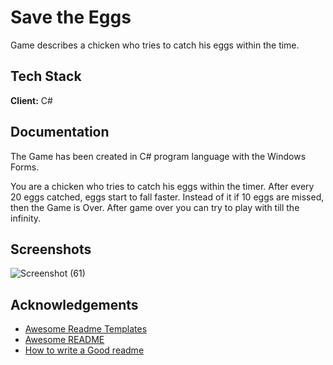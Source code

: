 
#  Save the Eggs

Game describes a chicken who tries to catch his eggs within the time.

## Tech Stack

**Client:** C#




## Documentation


The Game has been created in C# program language with the Windows Forms.

You are a chicken who tries to catch his eggs within the timer. After every 20 eggs catched, eggs start to fall faster. Instead of it if 10 eggs are missed, then the Game is Over. After game over you can try to play with till the infinity.
## Screenshots

![Screenshot (61)](https://user-images.githubusercontent.com/84046930/188617112-329a9bce-e505-491a-b414-0dee4a3f1791.png)


## Acknowledgements

 - [Awesome Readme Templates](https://awesomeopensource.com/project/elangosundar/awesome-README-templates)
 - [Awesome README](https://github.com/matiassingers/awesome-readme)
 - [How to write a Good readme](https://bulldogjob.com/news/449-how-to-write-a-good-readme-for-your-github-project)

